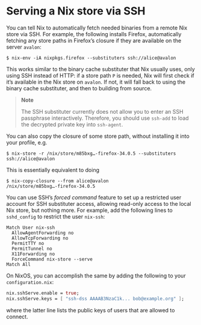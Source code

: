 # Serving a Nix store via SSH

You can tell Nix to automatically fetch needed binaries from a remote
Nix store via SSH. For example, the following installs Firefox,
automatically fetching any store paths in Firefox’s closure if they are
available on the server `avalon`:

```console
$ nix-env -iA nixpkgs.firefox --substituters ssh://alice@avalon
```

This works similar to the binary cache substituter that Nix usually
uses, only using SSH instead of HTTP: if a store path `P` is needed, Nix
will first check if it’s available in the Nix store on `avalon`. If not,
it will fall back to using the binary cache substituter, and then to
building from source.

> **Note**
> 
> The SSH substituter currently does not allow you to enter an SSH
> passphrase interactively. Therefore, you should use `ssh-add` to load
> the decrypted private key into `ssh-agent`.

You can also copy the closure of some store path, without installing it
into your profile, e.g.

```console
$ nix-store -r /nix/store/m85bxg…-firefox-34.0.5 --substituters
ssh://alice@avalon
```

This is essentially equivalent to doing

```console
$ nix-copy-closure --from alice@avalon
/nix/store/m85bxg…-firefox-34.0.5
```

You can use SSH’s *forced command* feature to set up a restricted user
account for SSH substituter access, allowing read-only access to the
local Nix store, but nothing more. For example, add the following lines
to `sshd_config` to restrict the user `nix-ssh`:

    Match User nix-ssh
      AllowAgentForwarding no
      AllowTcpForwarding no
      PermitTTY no
      PermitTunnel no
      X11Forwarding no
      ForceCommand nix-store --serve
    Match All

On NixOS, you can accomplish the same by adding the following to your
`configuration.nix`:

```nix
nix.sshServe.enable = true;
nix.sshServe.keys = [ "ssh-dss AAAAB3NzaC1k... bob@example.org" ];
```

where the latter line lists the public keys of users that are allowed to
connect.
